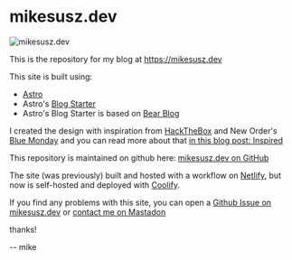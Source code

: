 # mikesusz.dev

![mikesusz.dev](https://mikesusz.dev/social.png)

This is the repository for my blog at https://mikesusz.dev

This site is built using:

- [Astro](https://astro.build)
- Astro's [Blog Starter](https://astro.build/themes/details/blog/)
- Astro's Blog Starter is based on [Bear Blog](https://github.com/HermanMartinus/bearblog/)

I created the design with inspiration from [HackTheBox](https://github.com/silofy/hackthebox) and New Order's [Blue Monday](https://en.wikipedia.org/wiki/Blue_Monday_%28New_Order_song%29) and you can read more about that [in this blog post: Inspired](https://mikesusz.dev/blog/inspired/)

This repository is maintained on github here: [mikesusz.dev on GitHub](https://github.com/mikesusz/mikesusz.dev/)

The site (was previously) built and hosted with a workflow on [Netlify](https://netlify.com), but now is self-hosted and deployed with [Coolify](https://coolify.io/).

If you find any problems with this site, you can open a [Github Issue on mikesusz.dev](https://github.com/mikesusz/mikesusz.dev/issues) or [contact me on Mastadon](https://front-end.social/@mikesusz)

thanks!

 -- mike
